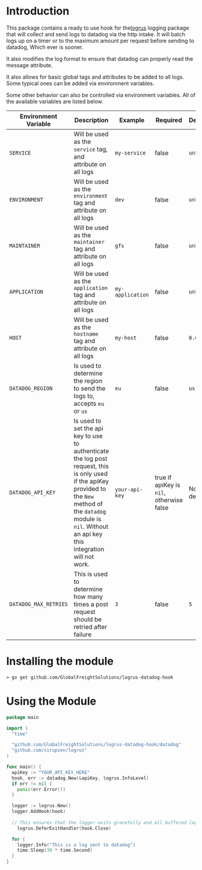 # Introduction

This package contains a ready to use hook for the[logrus](https://github.com/sirupsen/logrus) logging package that will collect and send logs to datadog via the http intake. It will batch logs up on a timer or to the maximum amount per request before sending to datadog, Which ever is sooner.

It also modifies the log format to ensure that datadog can properly read the message attribute.

It also allows for basic global tags and attributes to be added to all logs. Some typical ones can be added via environment variables.

Some other behavior can also be controlled via environment variables. All of the available variables are listed below.

| Environment Variable | Description | Example | Required | Default |
|---|---|---|---|---|
| `SERVICE` | Will be used as the `service` tag, and attribute on all logs | `my-service` | false | `unknown` |
| `ENVIRONMENT` | Will be used as the `environment` tag and attribute on all logs | `dev` | false | `unknown` |
| `MAINTAINER` | Will be used as the `maintainer` tag and attribute on all logs | `gfs` | false | `unknown` |
| `APPLICATION` | Will be used as the `application` tag and attribute on all logs | `my-application` | false | `unknown` |
| `HOST` | Will be used as the `hostname` tag and attribute on all logs | `my-host` | false | `0.0.0.0` |
| `DATADOG_REGION` | Is used to determine the region to send the logs to, accepts `eu` or `us` | `eu` | false | `us` |
| `DATADOG_API_KEY` | Is used to set the api key to use to authenticate the log post request, this is only used if the apiKey provided to the `New` method of the `datadog` module is `nil`. Without an api key this integration will not work. | `your-api-key` | true if apiKey is `nil`, otherwise false | No default |
| `DATADOG_MAX_RETRIES` | This is used to determine how many times a post request should be retried after failure | `3` | false | `5` |

# Installing the module

```
> go get github.com/GlobalFreightSolutions/logrus-datadog-hook
```

# Using the Module

```go
package main

import (
  "time"

  "github.com/GlobalFreightSolutions/logrus-datadog-hook/datadog"
  "github.com/sirupsen/logrus"
)

func main() {
  apiKey := "YOUR_API_KEY_HERE"
  hook, err := datadog.New(&apiKey, logrus.InfoLevel)
  if err != nil {
    panic(err.Error())
  }

  logger := logrus.New()
  logger.AddHook(hook)
  
  // This ensures that the logger exits gracefully and all buffered logs are sent before closing down
	logrus.DeferExitHandler(hook.Close)

  for {
    logger.Info("This is a log sent to datadog")
    time.Sleep(30 * time.Second)
  }
}
```
